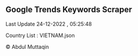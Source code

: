 

## Google Trends Keywords Scraper 
 
Last Update 24-12-2022 , 05:25:48

Country List :
VIETNAM.json



© Abdul Muttaqin 
